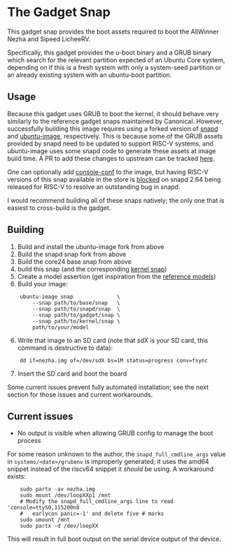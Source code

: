 # The Gadget Snap

This gadget snap provides the boot assets required to boot the AllWinner Nezha
and Sipeed LicheeRV.

Specifically, this gadget provides the u-boot binary and a GRUB binary which
search for the relevant partition expected of an Ubuntu Core system, depending
on if this is a fresh system with only a system-seed partition or an already
existing system with an ubuntu-boot partition.

## Usage

Because this gadget uses GRUB to boot the kernel, it should behave very
similarly to the reference gadget snaps maintained by Canonical. However,
successfully building this image requires using a forked version of [snapd](https://github.com/dilyn-corner/snapd/tree/grub-riscv) 
and [ubuntu-image](https://github.com/dilyn-corner/ubuntu-image/tree/grub-riscv), 
respectively. This is because some of the GRUB assets provided by snapd need to
be updated to support RISC-V systems, and ubuntu-image uses some snapd code to
generate these assets at image build time. A PR to add these changes to upstream
can be tracked [here](https://github.com/snapcore/snapd/pull/14201).

One can optionally add [console-conf](https://github.com/snapcore/console-conf-snap) 
to the image, but having RISC-V versions of this snap available in the store is
[blocked](https://github.com/snapcore/console-conf-snap/pull/29) on snapd 2.64
being released for RISC-V to resolve an outstanding bug in snapd.

I would recommend building all of these snaps natively; the only one that is
easiest to cross-build is the gadget.

## Building

1) Build and install the ubuntu-image fork from above
2) Build the snapd snap fork from above
3) Build the core24 base snap from above
3) build this snap (and the corresponding [kernel snap](https://github.com/canonical/iot-field-kernel-snap/tree/devel-riscv64-nezha))
4) Create a model assertion (get inspiration from the [reference models](https://github.com/snapcore/models))
5) Build your image:

```
    ubuntu-image snap              \
        --snap path/to/base/snap   \
        --snap path/to/snapd/snap  \
        --snap path/to/gadget/snap \
        --snap path/to/kernel/snap \
        path/to/your/model
```

6) Write that image to an SD card (note that sdX is your SD card, this command
    is destructive to data):

```
    dd if=nezha.img of=/dev/sdX bs=1M status=progress conv=fsync
```

7) Insert the SD card and boot the board

Some current issues prevent fully automated installation; see the next section
for those issues and current workarounds.

## Current issues

- No output is visible when allowing GRUB config to manage the boot process

For some reason unknown to the author, the `snapd_full_cmdline_args` value in
`systems/<date>/grubenv` is improperly generated; it uses the amd64 snippet
instead of the riscv64 snippet it *should* be using. A workaround exists:

```
    sudo partx -av nezha.img
    sudo mount /dev/loopXXp1 /mnt
    # Modify the snapd_full_cmdline_args line to read 'console=ttyS0,115200n8
    #   earlycon panic=-1' and delete five # marks
    sudo umount /mnt
    sudo partx -d /dev/loopXX
```

This will result in full boot output on the serial device output of the device.
